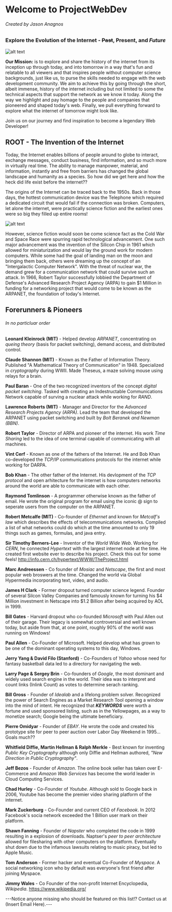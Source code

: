 # Welcome to **ProjectWebDev**
###### Created by Jason Anagnos
### Explore the Evolution of the Internet - ~~Past~~, **Present**, and **_Future_** 
![alt text](https://images.unsplash.com/photo-1451187580459-43490279c0fa?ixid=MnwxMjA3fDB8MHxzZWFyY2h8NHx8aW50ZXJuZXR8ZW58MHx8MHx8&ixlib=rb-1.2.1&auto=format&fit=crop&w=500&q=60 "nasa")  

**Our Mission:** is to explore and share the history of the internet from its inception up through today, and into tomorrow in a way that's fun and relatable to all viewers and that  inspires people without computer science backgrounds, just like us, to purse the skills needed to engage with the web development community. We aim to achieve this by going through the short, albeit immense, history of the internet including but not limited to some the technical aspects that support the network as we know it today. Along the way we highlight and pay homage to the people and companies that pioneered and shaped today's web. Finally, we pull everything forward to explore what the internet of tomorrow might look like.  

Join us on our journey and find inspiration to become a legendary Web Developer!

## ROOT - The Invention of the Internet

Today, the Internet enables billions of people around to globe to interact, exchange messages, conduct business, find information, and so much more in virtually real time.
The ability to manage manpower, material, and information, instantly and free from barriers has changed the global landscape and humanity as a species. So how did we get here and how the heck did life exist before the internet??

The origins of the Internet can be traced back to the 1950s. Back in those days, the hottest communication device was the Telephone which required a dedicated circuit that would fail if the connection was broken. Computers, let alone the internet, were practically science fiction and the earliest ones were so big they filled up entire rooms!  

![alt text](http://1.bp.blogspot.com/-0JIpYaBYwAg/VbFIJvzujuI/AAAAAAAACAE/9-Uj6Sh-xas/s1600/121121034453-witch-computer-restoration-uk-story-top.jpg)  

However, science fiction would soon be come science fact as the Cold War and Space Race were spurring rapid technological advancement. One such major advancement was the invention of the Silicon Chip in 1961 which allowed for miniaturization and would lay the ground work for modern computers. While some had the goal of landing man on the moon and bringing them back, others were dreaming up the concept of an "Intergalactic Computer Network". With the threat of nuclear war, the demand grew for a communication network that could survive such an attack. In 1966, Robert Taylor successfully lobbied the Department of Defense's Advanced Research Project Agency (ARPA) to gain $1 Million in funding for a networking project that would come to be known as the ARPANET, the foundation of today's Internet.  



## Forerunners & Pioneers
###### In no particluar order
**Leonard Kleinrock (MIT)** - Helped develop *ARPANET*, concentrating on *queing theory* (basis for packet switching), demand access, and distributed control.  

**Claude Shannon (MIT)** - Known as the Father of Information Theory. Published "A Mathematical Theory of Communication" in 1948. Specialized in *cryptography* during WWII. Made Theseus, a maze solving mouse using relays for a brain. 

**Paul Baran** - One of the two recognized inventors of the concept *digital packet switching*. Tasked with creating an Indestructable Communications Network capable of surving a nuclear attack while working for *RAND*.  

**Lawrence Roberts (MIT)** - Manager and Director for the *Advanced Research Projects Agency (ARPA)*. Lead the team that developed the ARPANET using packet switching and built by *Bolt Beranek and Newman (BBN)*.  

**Robert Taylor** - Director of ARPA and pioneer of the internet. His work *Time Sharing* led to the idea of one terminal capable of communicating with all machines.  

**Vint Cerf** - Known as one of the fathers of the Internet. He and Bob Khan co-developed the *TCP/IP* communications protocols for the internet while working for DARPA.  

**Bob Khan** - The other father of the Internet. His devlopment of the *TCP protocol* and open arhitecture for the internet is how computers networks around the world are able to communicate with each other.  

**Raymond Tomlinson** - A programmer otherwise known as the father of email. He wrote the original program for email using the iconic @ sign to seperate users from the computer on the ARPANET.  

**Robert Metcalfe (MIT)** - Co-founder of *Ethernet* and known for *Metcalf's law* which describes the effects of telecommunications networks. Compiled a list of what networks could do which at the time amounted to only 19 things such as games, formulas, and java entry.  

**Sir Timothy Berners-Lee** - Inventor of the *World Wide Web*. Working for *CERN*, he connected *Hypertext* with the largest internet node at the time. He created first website ever to describe his project. Check this out for some feels! http://info.cern.ch/hypertext/WWW/TheProject.html  

**Marc Andreessen** - Co founder of *Mosiac* and *Netscape*, the first and most popular web broswers at the time. Changed the world via Global Hypermedia incorporating text, video, and audio.  

**James H Clark** - Former dropout turned computer science legend. Founder of several Silcon Valley Companies and famously known for turning his $4 Million investment in Netscape into $1.2 Billion after being acquired by AOL in 1999.  

**Bill Gates** - Harvard dropout who co-founded *Microsoft* with Paul Allen out of their garage. Their legacy is somewhat controversial and well known today, but aside from that, at one point, roughly 90% of the world was running on Windows!  

**Paul Allen** - Co-Founder of Microsoft. Helped develop what has grown to be one of the dominant operating systems to this day, Windows.  

**Jerry Yang & David Filo (Stanford)** - Co-Founders of *Yahoo* whose need for fantasy basketball data led to a directory for navigating the web.  

**Larry Page & Sergey Brin** - Co-founders of *Google*, the most dominant and widely used search engine in the world. Their idea was to interpret and count links (Inlink Count) as votes to determine serach ranking.  

**Bill Gross** - Founder of *Idealab* and a lifelong problem solver. Recognized the power of Search Engines as a Market Research Tool opening a window into the mind of intent. He recognized that **_KEYWORDS_** were worth a fortune and used sponsored listing, such as in the Yellowpages, as a way to monetize search; Google being the ultimate beneficiary.  

**Pierre Omidyar** - Founder of *EBAY*. He wrote the code and created his prototype site for peer to peer auction over Labor Day Weekend in 1995... Goals much??  

**Whitfield Diffie, Martin Hellman & Ralph Merkle** - Best known for inventing *Public Key Cryptography* although only Diffie and Hellman authored, *"New Direction in Public Cryptography"*.  

**Jeff Bezos** - Founder of *Amazon*. The online book seller has taken over E-Commerce and *Amazon Web Services* has become the world leader in Cloud Computing Services.  

**Chad Hurley** - Co-Founder of *Youtube*. Although sold to Google back in 2006, Youtube has become the premier video sharing platform of the internet.  

**Mark Zuckerburg** - Co-Founder and current CEO of *Facebook*. In 2012 Facebook's socia network exceeded the 1 Billion user mark on their platform.  

**Shawn Fanning** - Founder of *Napster* who completed the code in 1999 resulting in a explosion of downloads. Naptser's *peer to peer architecture* allowed for filesharing with other computers on the platform. Eventually shut down due to the infamous lawsuits relating to music piracy, but led to Apple Music.  

**Tom Anderson** - Former hacker and eventual Co-Founder of *Myspace*. A social networking icon who by default was everyone's first friend after joining Myspace.  

**Jimmy Wales** - Co Founder of the non-profit Internet Encyclopedia, *Wikipedia*. https://www.wikipedia.org/  

---Notice anyone missing who should be featured on this list!? Contact us at (Insert Email Here).---



